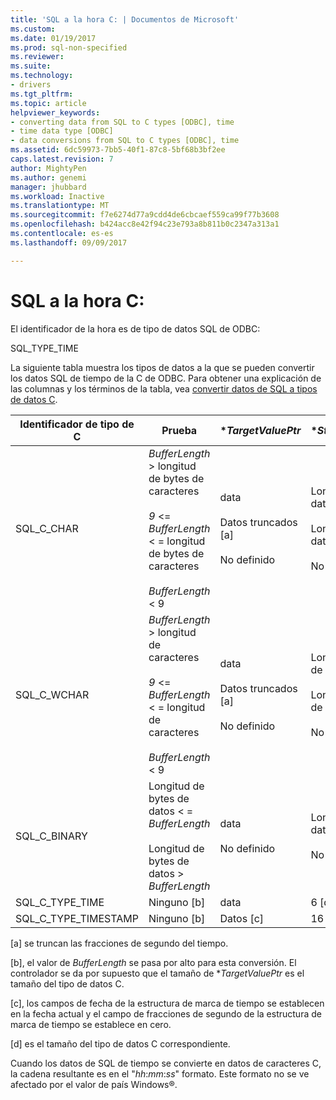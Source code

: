 ```yaml
---
title: 'SQL a la hora C: | Documentos de Microsoft'
ms.custom: 
ms.date: 01/19/2017
ms.prod: sql-non-specified
ms.reviewer: 
ms.suite: 
ms.technology:
- drivers
ms.tgt_pltfrm: 
ms.topic: article
helpviewer_keywords:
- converting data from SQL to C types [ODBC], time
- time data type [ODBC]
- data conversions from SQL to C types [ODBC], time
ms.assetid: 6dc59973-7bb5-40f1-87c8-5bf68b3bf2ee
caps.latest.revision: 7
author: MightyPen
ms.author: genemi
manager: jhubbard
ms.workload: Inactive
ms.translationtype: MT
ms.sourcegitcommit: f7e6274d77a9cdd4de6cbcaef559ca99f77b3608
ms.openlocfilehash: b424acc8e42f94c23e793a8b811b0c2347a313a1
ms.contentlocale: es-es
ms.lasthandoff: 09/09/2017

---
```

# <a name="sql-to-c-time"></a>SQL a la hora C:
El identificador de la hora es de tipo de datos SQL de ODBC:  
  
 SQL_TYPE_TIME  
  
 La siguiente tabla muestra los tipos de datos a la que se pueden convertir los datos SQL de tiempo de la C de ODBC. Para obtener una explicación de las columnas y los términos de la tabla, vea [convertir datos de SQL a tipos de datos C](../../../odbc/reference/appendixes/converting-data-from-sql-to-c-data-types.md).  
  
|Identificador de tipo de C|Prueba|**TargetValuePtr*|**StrLen_or_IndPtr*|SQLSTATE|  
|-----------------------|----------|------------------------|----------------------------|--------------|  
|SQL_C_CHAR|*BufferLength* > longitud de bytes de caracteres<br /><br /> *9* <= *BufferLength* < = longitud de bytes de caracteres<br /><br /> *BufferLength* < 9|data<br /><br /> Datos truncados [a]<br /><br /> No definido|Longitud de los datos en bytes<br /><br /> Longitud de los datos en bytes<br /><br /> No definido|n/d<br /><br /> 01004<br /><br /> 22003|  
|SQL_C_WCHAR|*BufferLength* > longitud de caracteres<br /><br /> *9* <= *BufferLength* < = longitud de caracteres<br /><br /> *BufferLength* < 9|data<br /><br /> Datos truncados [a]<br /><br /> No definido|Longitud de datos de caracteres<br /><br /> Longitud de datos de caracteres<br /><br /> No definido|n/d<br /><br /> 01004<br /><br /> 22003|  
|SQL_C_BINARY|Longitud de bytes de datos < = *BufferLength*<br /><br /> Longitud de bytes de datos > *BufferLength*|data<br /><br /> No definido|Longitud de los datos en bytes<br /><br /> No definido|n/d<br /><br /> 22003|  
|SQL_C_TYPE_TIME|Ninguno [b]|data|6 [d]|n/d|  
|SQL_C_TYPE_TIMESTAMP|Ninguno [b]|Datos [c]|16 [d]|n/d|  
  
 [a] se truncan las fracciones de segundo del tiempo.  
  
 [b], el valor de *BufferLength* se pasa por alto para esta conversión. El controlador se da por supuesto que el tamaño de **TargetValuePtr* es el tamaño del tipo de datos C.  
  
 [c], los campos de fecha de la estructura de marca de tiempo se establecen en la fecha actual y el campo de fracciones de segundo de la estructura de marca de tiempo se establece en cero.  
  
 [d] es el tamaño del tipo de datos C correspondiente.  
  
 Cuando los datos de SQL de tiempo se convierte en datos de caracteres C, la cadena resultante es en el "*hh*:*mm*:*ss*" formato. Este formato no se ve afectado por el valor de país Windows®.

